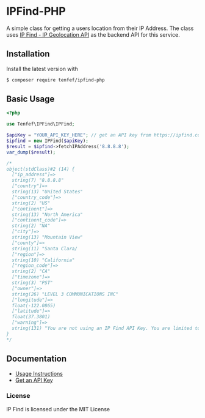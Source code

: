 # IPFind-PHP

A simple class for getting a users location from their IP Address. The class uses [IP Find - IP Geolocation API](https://ipfind.co/) as the backend API for this service.

## Installation

Install the latest version with

```bash
$ composer require tenfef/ipfind-php
```

## Basic Usage

```php
<?php

use Tenfef\IPFind\IPFind;

$apiKey = "YOUR_API_KEY_HERE"; // get an API key from https://ipfind.co
$ipfind = new IPFind($apiKey);
$result = $ipfind->fetchIPAddress('8.8.8.8');
var_dump($result);

/*
object(stdClass)#2 (14) {
  ["ip_address"]=>
  string(7) "8.8.8.8"
  ["country"]=>
  string(13) "United States"
  ["country_code"]=>
  string(2) "US"
  ["continent"]=>
  string(13) "North America"
  ["continent_code"]=>
  string(2) "NA"
  ["city"]=>
  string(13) "Mountain View"
  ["county"]=>
  string(11) "Santa Clara/
  ["region"]=>
  string(10) "California"
  ["region_code"]=>
  string(2) "CA"
  ["timezone"]=>
  string(3) "PST"
  ["owner"]=>
  string(26) "LEVEL 3 COMMUNICATIONS INC"
  ["longitude"]=>
  float(-122.0865)
  ["latitude"]=>
  float(37.3801)
  ["warning"]=>
  string(131) "You are not using an IP Find API Key. You are limited to 100 requests/day. Register for free at https://ipfind.co for higher limits"
}
*/

```

## Documentation

- [Usage Instructions](https://ipfind.co/docs)
- [Get an API Key](https://ipfind.co/)

### License

IP Find is licensed under the MIT License
